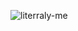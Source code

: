 ![literraly-me](https://github.com/Blinki4/Blinki4/assets/147985034/f4db9241-df15-489e-bb36-6b1401c1075d)
